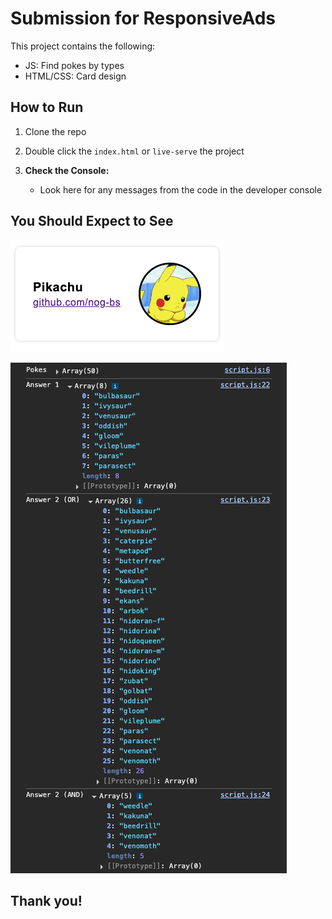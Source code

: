 # Submission for ResponsiveAds

This project contains the following:
- JS: Find pokes by types
- HTML/CSS: Card design

## How to Run

1.  Clone the repo

2. Double click the `index.html` or `live-serve` the project

3.  **Check the Console:**
    -   Look here for any messages from the code in the developer console

## You Should Expect to See

![Card](./assets/images/card.png)

![Output](./assets/images/output.png)


## Thank you!
